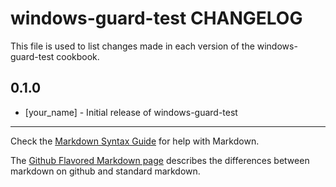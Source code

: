 windows-guard-test CHANGELOG
============================

This file is used to list changes made in each version of the windows-guard-test cookbook.

0.1.0
-----
- [your_name] - Initial release of windows-guard-test

- - -
Check the [Markdown Syntax Guide](http://daringfireball.net/projects/markdown/syntax) for help with Markdown.

The [Github Flavored Markdown page](http://github.github.com/github-flavored-markdown/) describes the differences between markdown on github and standard markdown.
